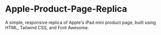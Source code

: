 # Apple-Product-Page-Replica
A simple, responsive replica of Apple's iPad mini product page, built using HTML, Tailwind CSS, and Font Awesome.
